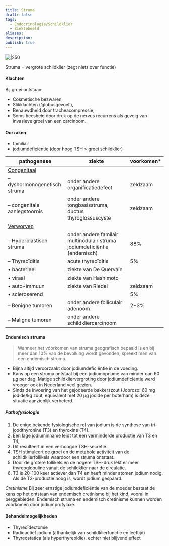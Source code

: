 ```yaml
---
title: Struma
draft: false
tags:
  - Endocrinologie/Schildklier
  - Ziektebeeld
aliases: 
description: 
publish: true
---
```


![|250](https://i.imgur.com/Wo5O3lU.png)


Struma = vergrote schildklier (zegt niets over functie)

#### Klachten
Bij groei ontstaan: 
- Cosmetische bezwaren, 
- Slikklachten (‘globusgevoel’), 
- Benauwdheid door tracheacompressie,
- Soms heesheid door druk op de nervus recurrens als gevolg van invasieve groei van een carcinoom.


#### Oorzaken
- familiair
- jodiumdeficiëntie (door hoog TSH > groei schildklier)

| pathogenese                  | ziekte                                                                   | voorkomen\* |
| ---------------------------- | ------------------------------------------------------------------------ | ----------- |
| <u>Congenitaal</u>           |                                                                          |             |
| – dyshormonogenetisch struma | onder andere organificatiedefect                                         | zeldzaam    |
| – congenitale aanlegstoornis | onder andere tongbasisstruma, ductus thyroglossuscyste                   | zeldzaam    |
| <u>Verworven</u>             |                                                                          |             |
| – Hyperplastisch struma      | onder andere familair multinodulair struma jodiumdeficiëntie (endemisch) | 88%         |
| – Thyreoïditis              | acute thyreoïditis                                                       | 5%          |
| • bacterieel                 | ziekte van De Quervain                                                   |             |
| • viraal                     | ziekte van Hashimoto                                                     |             |
| • auto-immuun                | ziekte van Riedel                                                        | zeldzaam    |
| • scleroserend               |                                                                          | 5%          |
| – Benigne tumoren            | onder andere folliculair adenoom                                         | 2-3%        |
| – Maligne tumoren            | onder andere schildkliercarcinoom                                        |             |

#### Endemisch struma
> Wanneer het vóórkomen van struma geografisch bepaald is en bij meer dan 10% van de bevolking wordt gevonden, spreekt men van een endemisch struma. 

- Bijna altijd veroorzaakt door jodiumdeficiëntie in de voeding. 
- Kans op een struma ontstaat bij een jodiumopname van minder dan 60 µg per dag. Matige schildkliervergroting door jodiumdeficiëntie werd vroeger ook in Nederland veel gezien. 
- Sinds de invoering van het gejodeerde bakkerszout (Jobrozo: 60 mg jodide/kg zout, equivalent met 20 µg jodide per boterham) is deze situatie aanzienlijk verbeterd.

##### Pathofysiologie
1. De enige bekende fysiologische rol van jodium is de synthese van tri-joodthyronine (T3) en thyroxine (T4). 
2. Een lage jodiuminname leidt tot een verminderde productie van T3 en T4, 
3. Dit resulteert in een verhoogde TSH-secretie. 
4. TSH stimuleert de groei en de metabole activiteit van de schildklierfollikels waardoor een struma ontstaat. 
5. Door de grotere follikels en de hogere TSH-druk lekt er meer thyreoglobuline vanuit de schildklier naar de circulatie. 
6. T3 is 20-100 keer actiever dan T4 en heeft minder atomen jodium nodig. Als de T3-productie hoog is, wordt jodium gespaard.

*Cretinisme*
Bij zeer ernstige jodiumdeficiëntie van de moeder bestaat de kans op het ontstaan van endemisch cretinisme bij het kind, vooral in berggebieden. Endemisch struma en endemisch cretinisme kunnen worden voorkomen door jodiumprofylaxe. 

#### Behandelmogelijkheden
- Thyreoïdectomie
- Radioactief jodium (afhankelijk van schildklierfunctie en leeftijd)
- Thyreostatica (als hyperthyreoidie), echter niet blijvend effect

